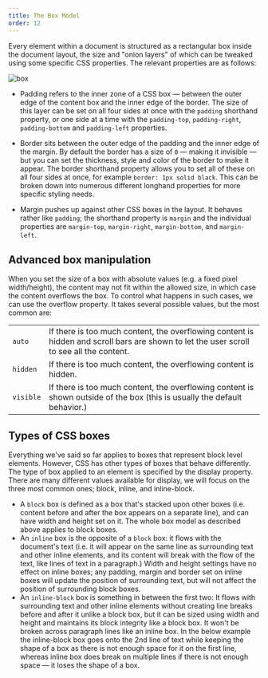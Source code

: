 ```yaml
---
title: The Box Model
order: 12
---
```


Every element within a document is structured as a rectangular box inside the
document layout, the size and "onion layers" of which can be tweaked using some
specific CSS properties. The relevant properties are as follows:

![box](https://mdn.mozillademos.org/files/13647/box-model-standard-small.png)

- Padding refers to the inner zone of a CSS box — between the outer edge of the
  content box and the inner edge of the border. The size of this layer can be
  set on all four sides at once with the `padding` shorthand property, or one
  side at a time with the `padding-top`, `padding-right`, `padding-bottom` and
  `padding-left` properties.

- Border sits between the outer edge of the padding and the inner edge of the
  margin. By default the border has a size of `0` — making it invisible — but
  you can set the thickness, style and color of the border to make it appear.
  The border shorthand property allows you to set all of these on all four sides
  at once, for example `border: 1px solid black`. This can be broken down into
  numerous different longhand properties for more specific styling needs.

- Margin pushes up against other CSS boxes in the layout. It behaves rather like
  `padding`; the shorthand property is `margin` and the individual properties
  are `margin-top`, `margin-right`, `margin-bottom`, and `margin-left`.

## Advanced box manipulation

When you set the size of a box with absolute values (e.g. a fixed pixel
width/height), the content may not fit within the allowed size, in which case
the content overflows the box. To control what happens in such cases, we can use
the overflow property. It takes several possible values, but the most common
are:

|           |                                                                                                                                          |
| --------- | ---------------------------------------------------------------------------------------------------------------------------------------- |
| `auto`    | If there is too much content, the overflowing content is hidden and scroll bars are shown to let the user scroll to see all the content. |
| `hidden`  | If there is too much content, the overflowing content is hidden.                                                                         |
| `visible` | If there is too much content, the overflowing content is shown outside of the box (this is usually the default behavior.)                |

## Types of CSS boxes

Everything we've said so far applies to boxes that represent block level
elements. However, CSS has other types of boxes that behave differently. The
type of box applied to an element is specified by the display property. There
are many different values available for display, we will focus on the three most
common ones; block, inline, and inline-block.

- A `block` box is defined as a box that's stacked upon other boxes (i.e.
  content before and after the box appears on a separate line), and can have
  width and height set on it. The whole box model as described above applies to
  block boxes.
- An `inline` box is the opposite of a `block` box: it flows with the document's
  text (i.e. it will appear on the same line as surrounding text and other
  inline elements, and its content will break with the flow of the text, like
  lines of text in a paragraph.) Width and height settings have no effect on
  inline boxes; any padding, margin and border set on inline boxes will update
  the position of surrounding text, but will not affect the position of
  surrounding block boxes.
- An `inline-block` box is something in between the first two: It flows with
  surrounding text and other inline elements without creating line breaks before
  and after it unlike a block box, but it can be sized using width and height
  and maintains its block integrity like a block box. It won't be broken across
  paragraph lines like an inline box. In the below example the inline-block box
  goes onto the 2nd line of text while keeping the shape of a box as there is
  not enough space for it on the first line, whereas inline box does break on
  multiple lines if there is not enough space — it loses the shape of a box.
